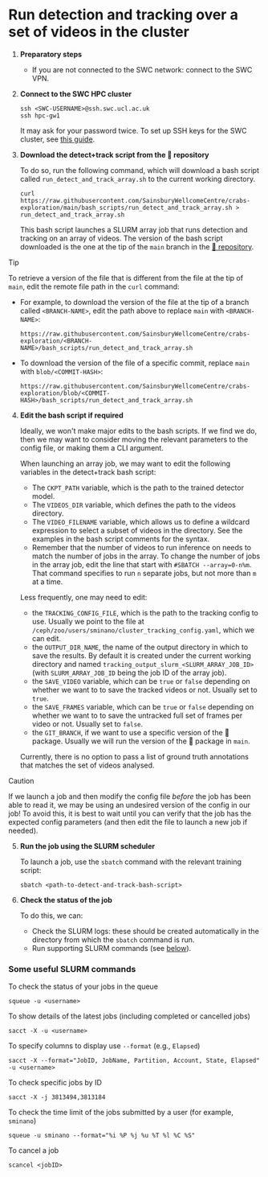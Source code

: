 # Run detection and tracking over a set of videos in the cluster

1.  **Preparatory steps**

    - If you are not connected to the SWC network: connect to the SWC VPN.

2.  **Connect to the SWC HPC cluster**

    ```
    ssh <SWC-USERNAME>@ssh.swc.ucl.ac.uk
    ssh hpc-gw1
    ```

    It may ask for your password twice. To set up SSH keys for the SWC cluster, see [this guide](https://howto.neuroinformatics.dev/programming/SSH-SWC-cluster.html#ssh-keys).

3.  **Download the detect+track script from the 🦀 repository**

    To do so, run the following command, which will download a bash script called `run_detect_and_track_array.sh` to the current working directory.
    ```
    curl https://raw.githubusercontent.com/SainsburyWellcomeCentre/crabs-exploration/main/bash_scripts/run_detect_and_track_array.sh > run_detect_and_track_array.sh
    ```

    This bash script launches a SLURM array job that runs detection and tracking on an array of videos. The version of the bash script downloaded is the one at the tip of the `main` branch in the [🦀 repository](https://github.com/SainsburyWellcomeCentre/crabs-exploration).


> [!TIP]
> To retrieve a version of the file that is different from the file at the tip of `main`, edit the remote file path in the `curl` command:
>
> - For example, to download the version of the file at the tip of a branch called `<BRANCH-NAME>`, edit the path above to replace `main` with `<BRANCH-NAME>`:
>   ```
>   https://raw.githubusercontent.com/SainsburyWellcomeCentre/crabs-exploration/<BRANCH-NAME>/bash_scripts/run_detect_and_track_array.sh
>   ```
> - To download the version of the file of a specific commit, replace `main` with `blob/<COMMIT-HASH>`:
>   ```
>   https://raw.githubusercontent.com/SainsburyWellcomeCentre/crabs-exploration/blob/<COMMIT-HASH>/bash_scripts/run_detect_and_track_array.sh
>   ```

4.  **Edit the bash script if required**

    Ideally, we won't make major edits to the bash scripts. If we find we do, then we may want to consider moving the relevant parameters to the config file, or making them a CLI argument.

    When launching an array job, we may want to edit the following variables in the detect+track bash script:
    - The `CKPT_PATH` variable, which is the path to the trained detector model.
    - The `VIDEOS_DIR` variable, which defines the path to the videos directory.
    - The `VIDEO_FILENAME` variable, which allows us to define a wildcard expression to select a subset of videos in the directory. See the examples in the bash script comments for the syntax.
    - Remember that the number of videos to run inference on needs to match the number of jobs in the array. To change the number of jobs in the array job, edit the line that start with `#SBATCH --array=0-n%m`. That command specifies to run `n` separate jobs, but not more than `m` at a time.


    Less frequently, one may need to edit:
    - the `TRACKING_CONFIG_FILE`, which is the path to the tracking config to use. Usually we point to the file at `/ceph/zoo/users/sminano/cluster_tracking_config.yaml`, which we can edit.
    - the `OUTPUT_DIR_NAME`, the name of the output directory in which to save the results. By default it is created under the current working directory and named `tracking_output_slurm_<SLURM_ARRAY_JOB_ID>` (with `SLURM_ARRAY_JOB_ID` being the job ID of the array job).
    - the `SAVE_VIDEO` variable, which can be `true` or `false` depending on whether we want to to save the tracked videos or not. Usually set to `true`.
    - the `SAVE_FRAMES` variable, which can be `true` or `false` depending on whether we want to to save the untracked full set of frames per video or not. Usually set to `false`.
    - the `GIT_BRANCH`, if we want to use a specific version of the 🦀 package. Usually we will run the version of the 🦀 package in `main`.

    Currently, there is no option to pass a list of ground truth annotations that matches the set of videos analysed.

> [!CAUTION]
>
> If we launch a job and then modify the config file _before_ the job has been able to read it, we may be using an undesired version of the config in our job! To avoid this, it is best to wait until you can verify that the job has the expected config parameters (and then edit the file to launch a new job if needed).


5.  **Run the job using the SLURM scheduler**

    To launch a job, use the `sbatch` command with the relevant training script:

    ```
    sbatch <path-to-detect-and-track-bash-script>
    ```

6.  **Check the status of the job**

    To do this, we can:

    - Check the SLURM logs: these should be created automatically in the directory from which the `sbatch` command is run.
    - Run supporting SLURM commands (see [below](#some-useful-slurm-commands)).

### Some useful SLURM commands

To check the status of your jobs in the queue

```
squeue -u <username>
```

To show details of the latest jobs (including completed or cancelled jobs)

```
sacct -X -u <username>
```

To specify columns to display use `--format` (e.g., `Elapsed`)

```
sacct -X --format="JobID, JobName, Partition, Account, State, Elapsed" -u <username>
```

To check specific jobs by ID

```
sacct -X -j 3813494,3813184
```

To check the time limit of the jobs submitted by a user (for example, `sminano`)

```
squeue -u sminano --format="%i %P %j %u %T %l %C %S"
```

To cancel a job

```
scancel <jobID>
```
